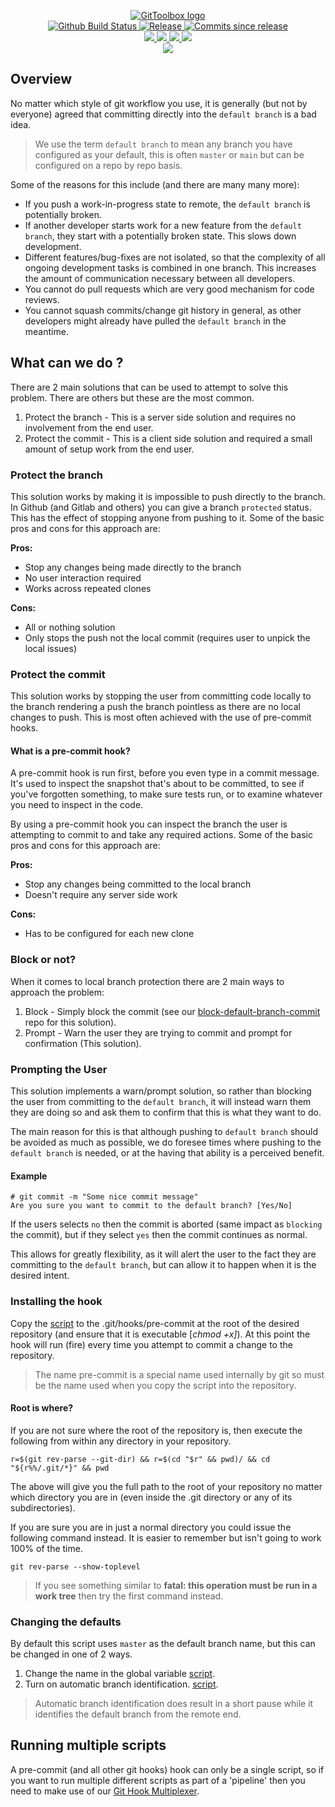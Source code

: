 <p align="center">
    <a href="https://github.com/GitToolbox/">
        <img src="https://cdn.wolfsoftware.com/assets/images/github/organisations/gittoolbox/black-and-white-circle-256.png" alt="GitToolbox logo" />
    </a>
    <br />
    <a href="https://github.com/GitToolbox/prompt-default-branch-commit/actions/workflows/pipeline.yml">
        <img src="https://img.shields.io/github/workflow/status/GitToolbox/prompt-default-branch-commit/pipeline/master?style=for-the-badge" alt="Github Build Status">
    </a>
    <a href="https://github.com/GitToolbox/prompt-default-branch-commit/releases/latest">
        <img src="https://img.shields.io/github/v/release/GitToolbox/prompt-default-branch-commit?color=blue&label=Latest%20Release&style=for-the-badge" alt="Release">
    </a>
    <a href="https://github.com/GitToolbox/prompt-default-branch-commit/releases/latest">
        <img src="https://img.shields.io/github/commits-since/GitToolbox/prompt-default-branch-commit/latest.svg?color=blue&style=for-the-badge" alt="Commits since release">
    </a>
    <br />
    <a href=".github/CODE_OF_CONDUCT.md">
        <img src="https://img.shields.io/badge/Code%20of%20Conduct-blue?style=for-the-badge" />
    </a>
    <a href=".github/CONTRIBUTING.md">
        <img src="https://img.shields.io/badge/Contributing-blue?style=for-the-badge" />
    </a>
    <a href=".github/SECURITY.md">
        <img src="https://img.shields.io/badge/Report%20Security%20Concern-blue?style=for-the-badge" />
    </a>
    <a href="https://github.com/GitToolbox/prompt-default-branch-commit/issues">
        <img src="https://img.shields.io/badge/Get%20Support-blue?style=for-the-badge" />
    </a>
    <br />
    <a href="https://wolfsoftware.com/">
        <img src="https://img.shields.io/badge/Created%20by%20Wolf%20Software-blue?style=for-the-badge" />
    </a>
</p>

## Overview

No matter which style of git workflow you use, it is generally (but not by everyone) agreed that committing directly into the `default branch` is a bad idea.

> We use the term `default branch` to mean any branch you have configured as your default, this is often `master` or `main` but can be configured on a repo by repo basis. 

Some of the reasons for this include (and there are many many more):

* If you push a work-in-progress state to remote, the `default branch` is potentially broken.
* If another developer starts work for a new feature from the `default branch`, they start with a potentially broken state. This slows down development.
* Different features/bug-fixes are not isolated, so that the complexity of all ongoing development tasks is combined in one branch. This increases the amount of communication necessary between all developers.
* You cannot do pull requests which are very good mechanism for code reviews.
* You cannot squash commits/change git history in general, as other developers might already have pulled the `default branch` in the meantime.

## What can we do ?

There are 2 main solutions that can be used to attempt to solve this problem. There are others but these are the most common.

1. Protect the branch - This is a server side solution and requires no involvement from the end user.
2. Protect the commit - This is a client side solution and required a small amount of setup work from the end user.

### Protect the branch

This solution works by making it is impossible to push directly to the branch. In Github (and Gitlab and others) you can give a branch `protected` status. This has the effect of stopping anyone from pushing to it. Some of the basic pros and cons for this approach are:

**Pros:**

* Stop any changes being made directly to the branch
* No user interaction required
* Works across repeated clones

**Cons:**

* All or nothing solution
* Only stops the push not the local commit (requires user to unpick the local issues)

### Protect the commit

This solution works by stopping the user from committing code locally to the branch rendering a push the branch pointless as there are no local changes to push. This is most often achieved with the use of pre-commit hooks.

#### What is a pre-commit hook?

A pre-commit hook is run first, before you even type in a commit message. It's used to inspect the snapshot that's about to be committed, to see if you've forgotten something, to make sure tests run, or to examine whatever you need to inspect in the code.

By using a pre-commit hook you can inspect the branch the user is attempting to commit to and take any required actions. Some of the basic pros and cons for this approach are:

**Pros:**

* Stop any changes being committed to the local branch
* Doesn't require any server side work

**Cons:**

* Has to be configured for each new clone

### Block or not?

When it comes to local branch protection there are 2 main ways to approach the problem:

1. Block - Simply block the commit (see our [block-default-branch-commit](https://github.com/GitToolbox/block-default-branch-commit) repo for this solution).
2. Prompt - Warn the user they are trying to commit and prompt for confirmation (This solution).

### Prompting the User

This solution implements a warn/prompt solution, so rather than blocking the user from committing to the `default branch`, it will instead warn them they are doing so and ask them to confirm that this is what they want to do.

The main reason for this is that although pushing to `default branch` should be avoided as much as possible, we do foresee times where pushing to the `default branch` is needed, or at the having that ability is a perceived benefit.

#### Example

```shell
# git commit -m "Some nice commit message"
Are you sure you want to commit to the default branch? [Yes/No]
```

If the users selects `no` then the commit is aborted (same impact as `blocking` the commit), but if they select `yes` then the commit continues as normal. 

This allows for greatly flexibility, as it will alert the user to the fact they are committing to the `default branch`, but can allow it to happen when it is the desired intent.

### Installing the hook

Copy the [script](src/prompt-default-branch-commit) to the .git/hooks/pre-commit at the root of the desired repository (and ensure that it is executable [*chmod +x]*). At this point the hook will run (fire) every time you attempt to commit a change to the repository.

> The name pre-commit is a special name used internally by git so must be the name used when you copy the script into the repository.

#### Root is where?

If you are not sure where the root of the repository is, then execute the following from within any directory in your repository.

```shell
r=$(git rev-parse --git-dir) && r=$(cd "$r" && pwd)/ && cd "${r%%/.git/*}" && pwd
```

The above will give you the full path to the root of your repository no matter which directory you are in (even inside the .git directory or any of its subdirectories).

If you are sure you are in just a normal directory you could issue the following command instead. It is easier to remember but isn't going to work 100% of the time.

```shell
git rev-parse --show-toplevel
```

> If you see something similar to **fatal: this operation must be run in a work tree** then try the first command instead.

### Changing the defaults

By default this script uses `master` as the default branch name, but this can be changed in one of 2 ways.

1. Change the name in the global variable [script](https://github.com/GitToolbox/prompt-default-branch-commit/blob/master/src/prompt-default-branch-commit#L15).
2. Turn on automatic branch identification. [script](https://github.com/GitToolbox/prompt-default-branch-commit/blob/master/src/prompt-default-branch-commit#L10).

> Automatic branch identification does result in a short pause while it identifies the default branch from the remote end.


## Running multiple scripts

A pre-commit (and all other git hooks) hook can only be a single script, so if you want to run multiple different scripts as part of a 'pipeline' then you need to make use of our [Git Hook Multiplexer](https://github.com/GitToolbox/git-hook-multiplexer).
